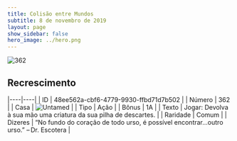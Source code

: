 ```yaml
---
title: Colisão entre Mundos
subtitle: 8 de novembro de 2019
layout: page
show_sidebar: false
hero_image: ../hero.png
---
```


![362](https://cdn.keyforgegame.com/media/card_front/pt/452_362_R2GQWP4RXCM4_pt.png)

## Recrescimento

|----|----|
| ID | 48ee562a-cbf6-4779-9930-ffbd71d7b502 |
| Número | 362 |
| Casa | ![Untamed](https://archonarcana.com/images/thumb/b/bd/Untamed.png/22px-Untamed.png "Indomados") |
| Tipo | Ação |
| Bônus | 1A |
| Texto | Jogar: Devolva à sua mão uma criatura da sua pilha de descartes. |
| Raridade | Comum |
| Dizeres | “No fundo do coração de todo urso, é possível encontrar...outro urso.” – Dr. Escotera |
